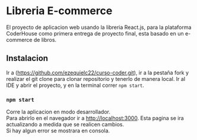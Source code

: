  # Libreria E-commerce

 El proyecto de aplicacion web usando la libreria React.js, para la plataforma CoderHouse como primera entrega de proyecto final, esta basado en un e-commerce de libros.

## Instalacion

Ir a (https://github.com/ezequielc22/curso-coder.git), ir a la pestaña fork y realizar el git clone para clonar repositorio y tenerlo de manera local.
Ir al IDE y abrir el proyecto, y en la terminal correr `npm start`.

 ### `npm start`

Corre la aplicacion en modo desarrollador.\
Para abrirlo en el navegador ir a [http://localhost:3000](http://localhost:3000).
Esta pagina se ira actualizando a medida que se realicen cambios.\
Si hay algun error se mostrara en consola.